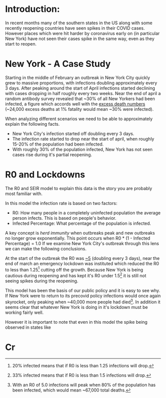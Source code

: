 # Introduction:

In recent months many of the southern states in the US along with some recently reopening countries have seen spikes in their COVID cases.
However places which were hit harder by coronavirus early on (in particular New York) have not seen their cases spike in the same way, even as they start to reopen.

# New York - A Case Study

Starting in the middle of February an outbreak in New York City quickly grew to massive proportions, with infections doubling approximately every 3 days.
After peaking around the start of April infections started declining with cases dropping in half roughly every two weeks. Near the end of april a random antibody 
survey revealed that ~30% of all New Yorkers had been infected, a figure which accords well with the [excess death numbers](https://www.cdc.gov/mmwr/volumes/69/wr/mm6919e5.htm) (~24,000 excess deaths at 1% fatality 
would mean ~30% were infected).

When analyzing different scenarios we need to be able to approximately explain the following facts.

* New York City's infection started off doubling every 3 days.
* The infection rate started to drop near the start of april, when roughly 15-20% of the population had been infected.
* With roughly 30% of the population infected, New York has not seen cases rise during it's partial reopening.

# R0 and Lockdowns

The R0 and SEIR model to explain this data is the story you are probably most familiar with.

In this model the infection rate is based on two factors:

* R0: How many people in a completely uninfected population the average person infects. This is based on people's behavior.
* Infected Percentage: What percentage of the population is infected.

A key concept is *herd immunity* when outbreaks peak and new outbreaks no longer grow exponentially. This point occurs when R0 * (1 - Infected Percentage) = 1.0
If we examine New York City's outbreak through this lens we can make the following conclusions.

At the start of the outbreak the R0 was [~5](https://www.medrxiv.org/content/10.1101/2020.05.17.20104653v3) (doubling every 3 days), near the end of march 
an emergency lockdown was instituted which reduced the R0 to less than 1.25[^1] cutting off the growth. Because New York is being cautious during reopening and 
has kept it's R0 under 1.5[^2] it is still not seeing spikes during the reopening.

This model has been the basis of our public policy and it is easy to see why. If New York were to return to its precovid policy infections would 
once again skyrocket, only peaking when ~40,000 more people had died[^3]. In addition it seems clear that whatever New York is doing in it's lockdown must be 
working fairly well. 

However it is important to note that even in this model the spike being observed in states like 

# Cr

[^1]: 20% infected means that if R0 is less than 1.25 infections will drop.
[^2]: 33% infected means that if R0 is less than 1.5 infections will drop.
[^3]: With an R0 of 5.0 infections will peak when 80% of the population has been infected, which would mean ~67,000 total deaths.

